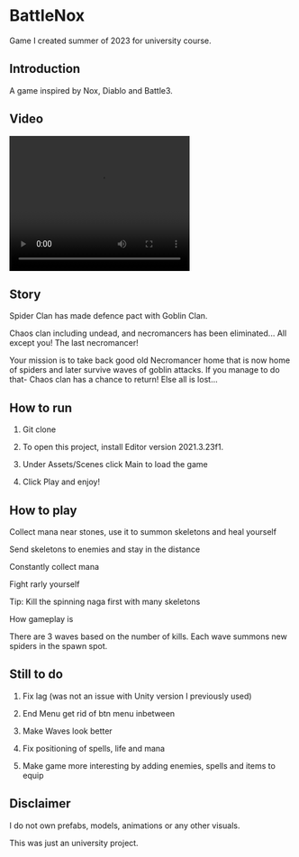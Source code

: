 # BattleNox
Game I created summer of 2023 for university course.

## Introduction

A game inspired by Nox, Diablo and Battle3.

## Video

<video width="320" height="240" controls>
  <source src="BattleNox Demovideo.mp4" type="video/mp4">
  Your browser does not support the video tag.
</video>

## Story

Spider Clan has made defence pact with Goblin Clan.

Chaos clan including undead, and necromancers has been eliminated... All except you! The last necromancer! 

Your mission is to take back good old Necromancer home that is now home of spiders and later survive waves of goblin attacks. If you manage to do that- Chaos clan has a chance to return! Else all is lost...

## How to run

1. Git clone
   
2. To open this project, install Editor version 2021.3.23f1.

3. Under Assets/Scenes click Main to load the game
   
4. Click Play and enjoy! 
   
## How to play

Collect mana near stones, use it to summon skeletons and heal yourself

Send skeletons to enemies and stay in the distance

Constantly collect mana

Fight rarly yourself

Tip: Kill the spinning naga first with many skeletons

How gameplay is

There are 3 waves based on the number of kills. Each wave summons new spiders in the spawn spot.

## Still to do

1. Fix lag (was not an issue with Unity version I previously used)

2. End Menu get rid of btn menu inbetween

3. Make Waves look better

4. Fix positioning of spells, life and mana

5. Make game more interesting by adding enemies, spells and items to equip

## Disclaimer

I do not own prefabs, models, animations or any other visuals.

This was just an university project.
